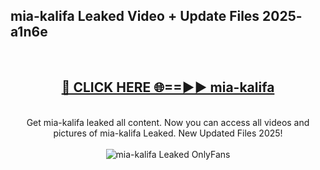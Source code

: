<h2>mia-kalifa Leaked Video + Update Files 2025- a1n6e</h2>
<br>
<div align="center">
<h2><a href="https://libra.edu.pl?mia-kalifa" rel="nofollow">🔴 CLICK HERE 🌐==►► mia-kalifa</a></h2>
<br>
Get mia-kalifa leaked all content. Now you can access all videos and pictures of mia-kalifa Leaked. New Updated Files 2025!
<br>
<br>
<a href="https://libra.edu.pl?mia-kalifa" rel="nofollow" data-target="animated-image.originalLink"><img src="https://i.ibb.co.com/WyWwxjT/player-gif2.gif" alt="mia-kalifa Leaked OnlyFans" style="max-width: 100%; display: inline-block;" data-target="animated-image.originalImage"></a>
</div>
<br>
